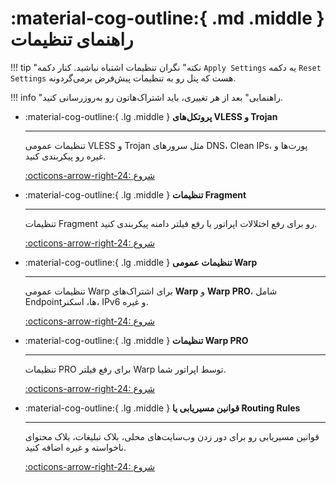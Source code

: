 # :material-cog-outline:{ .md .middle } راهنمای تنظیمات

!!! tip "نکته"
    نگران تنظیمات اشتباه نباشید. کنار دکمه `Apply Settings` یه دکمه `Reset Settings` هست که پنل رو به تنظیمات پیش‌فرض برمی‌گردونه.

!!! info "راهنمایی"
    بعد از هر تغییری، باید اشتراک‌هاتون رو به‌روزرسانی کنید.

<div class="grid cards" markdown> 

- :material-cog-outline:{ .lg .middle } __پروتکل‌های VLESS و Trojan__

    ---

    تنظیمات عمومی VLESS و Trojan مثل سرورهای DNS، Clean IPs، پورت‌ها و غیره رو پیکربندی کنید.

    [:octicons-arrow-right-24: شروع](vless-trojan.md)

- :material-cog-outline:{ .lg .middle } __تنظیمات Fragment__

    ---

    تنظیمات Fragment رو برای رفع اختلالات اپراتور یا رفع فیلتر دامنه پیکربندی کنید.

    [:octicons-arrow-right-24: شروع](fragment.md)

- :material-cog-outline:{ .lg .middle } __تنظیمات عمومی Warp__

    ---

    تنظیمات عمومی Warp برای اشتراک‌های __Warp__ و __Warp PRO__، شامل Endpointها، اسکنر، IPv6 و غیره.

    [:octicons-arrow-right-24: شروع](warp.md)

- :material-cog-outline:{ .lg .middle } __تنظیمات Warp PRO__

    ---

    تنظیمات PRO برای رفع فیلتر Warp توسط اپراتور شما.

    [:octicons-arrow-right-24: شروع](warp-pro.md)

- :material-cog-outline:{ .lg .middle } __قوانین مسیریابی یا Routing Rules__

    ---

    قوانین مسیریابی رو برای دور زدن وب‌سایت‌های محلی، بلاک تبلیغات، بلاک محتوای ناخواسته و غیره اضافه کنید.

    [:octicons-arrow-right-24: شروع](routing-rules.md)

</div>
